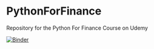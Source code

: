 # PythonForFinance
Repository for the Python For Finance Course on Udemy

[![Binder](https://mybinder.org/badge_logo.svg)](https://mybinder.org/v2/gh/kcemenike/PythonForFinance/master)
